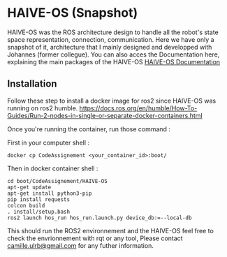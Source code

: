 # HAIVE-OS (Snapshot)

HAIVE-OS was the ROS architecture design to handle all the robot's state space representation, connection, communication. Here we have only a snapshot of it, architecture that I mainly designed and developped with Johannes (former collegue).
You can also acces the Documentation here, explaining the main packages of the HAIVE-OS
[HAIVE-OS Documentation](https://molcure.github.io/HAIVE-OS_Pages/#/)

## Installation 

Follow these step to install a docker image for ros2 since HAIVE-OS was running on ros2 humble.
https://docs.ros.org/en/humble/How-To-Guides/Run-2-nodes-in-single-or-separate-docker-containers.html

Once you're running the container, run those command :

First in your computer shell :
```shell
docker cp CodeAssignement <your_container_id>:boot/
```

Then in docker container shell :
```shell
cd boot/CodeAssignement/HAIVE-OS
apt-get update
apt-get install python3-pip
pip install requests
colcon build
. install/setup.bash
ros2 launch hos_run hos_run.launch.py device_db:=--local-db
```

This should run the ROS2 environnement and the HAIVE-OS feel free to check the envrionnement with rqt or any tool, Please contact camille.ulrb@gmail.com for any futher information.